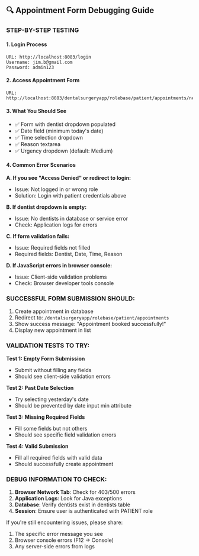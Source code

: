 ## 🔍 **Appointment Form Debugging Guide**

### **STEP-BY-STEP TESTING**

#### 1. **Login Process**
```
URL: http://localhost:8083/login
Username: jim.b@gmail.com
Password: admin123
```

#### 2. **Access Appointment Form**  
```
URL: http://localhost:8083/dentalsurgeryapp/rolebase/patient/appointments/new
```

#### 3. **What You Should See**
- ✅ Form with dentist dropdown populated
- ✅ Date field (minimum today's date)
- ✅ Time selection dropdown
- ✅ Reason textarea
- ✅ Urgency dropdown (default: Medium)

#### 4. **Common Error Scenarios**

**A. If you see "Access Denied" or redirect to login:**
- Issue: Not logged in or wrong role
- Solution: Login with patient credentials above

**B. If dentist dropdown is empty:**
- Issue: No dentists in database or service error
- Check: Application logs for errors

**C. If form validation fails:**
- Issue: Required fields not filled
- Required fields: Dentist, Date, Time, Reason

**D. If JavaScript errors in browser console:**
- Issue: Client-side validation problems
- Check: Browser developer tools console

### **SUCCESSFUL FORM SUBMISSION SHOULD:**
1. Create appointment in database
2. Redirect to: `/dentalsurgeryapp/rolebase/patient/appointments`
3. Show success message: "Appointment booked successfully!"
4. Display new appointment in list

### **VALIDATION TESTS TO TRY:**

**Test 1: Empty Form Submission**
- Submit without filling any fields
- Should see client-side validation errors

**Test 2: Past Date Selection**
- Try selecting yesterday's date
- Should be prevented by date input min attribute

**Test 3: Missing Required Fields**
- Fill some fields but not others
- Should see specific field validation errors

**Test 4: Valid Submission**
- Fill all required fields with valid data
- Should successfully create appointment

### **DEBUG INFORMATION TO CHECK:**

1. **Browser Network Tab**: Check for 403/500 errors
2. **Application Logs**: Look for Java exceptions  
3. **Database**: Verify dentists exist in dentists table
4. **Session**: Ensure user is authenticated with PATIENT role

If you're still encountering issues, please share:
1. The specific error message you see
2. Browser console errors (F12 → Console)
3. Any server-side errors from logs